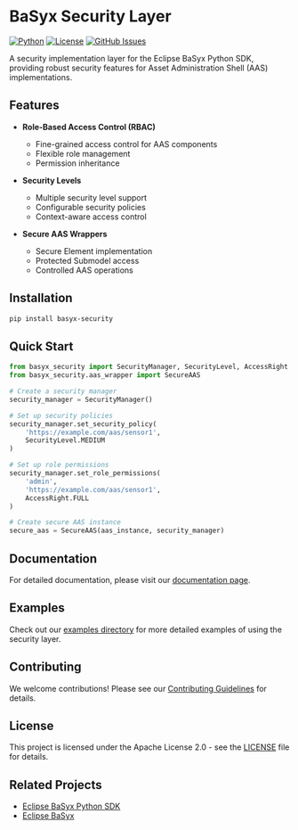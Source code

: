 # BaSyx Security Layer

[![Python](https://img.shields.io/badge/python-3.8%2B-blue)](https://www.python.org/downloads/)
[![License](https://img.shields.io/badge/license-Apache%202.0-blue.svg)](LICENSE)
[![GitHub Issues](https://img.shields.io/github/issues/hadijannat/basyx-security-layer)](https://github.com/hadijannat/basyx-security-layer/issues)

A security implementation layer for the Eclipse BaSyx Python SDK, providing robust security features for Asset Administration Shell (AAS) implementations.

## Features

- **Role-Based Access Control (RBAC)**
  - Fine-grained access control for AAS components
  - Flexible role management
  - Permission inheritance

- **Security Levels**
  - Multiple security level support
  - Configurable security policies
  - Context-aware access control

- **Secure AAS Wrappers**
  - Secure Element implementation
  - Protected Submodel access
  - Controlled AAS operations

## Installation

```bash
pip install basyx-security
```

## Quick Start

```python
from basyx_security import SecurityManager, SecurityLevel, AccessRight
from basyx_security.aas_wrapper import SecureAAS

# Create a security manager
security_manager = SecurityManager()

# Set up security policies
security_manager.set_security_policy(
    'https://example.com/aas/sensor1',
    SecurityLevel.MEDIUM
)

# Set up role permissions
security_manager.set_role_permissions(
    'admin',
    'https://example.com/aas/sensor1',
    AccessRight.FULL
)

# Create secure AAS instance
secure_aas = SecureAAS(aas_instance, security_manager)
```

## Documentation

For detailed documentation, please visit our [documentation page](docs/).

## Examples

Check out our [examples directory](examples/) for more detailed examples of using the security layer.

## Contributing

We welcome contributions! Please see our [Contributing Guidelines](CONTRIBUTING.md) for details.

## License

This project is licensed under the Apache License 2.0 - see the [LICENSE](LICENSE) file for details.

## Related Projects

- [Eclipse BaSyx Python SDK](https://github.com/eclipse-basyx/basyx-python-sdk)
- [Eclipse BaSyx](https://www.eclipse.org/basyx/)
